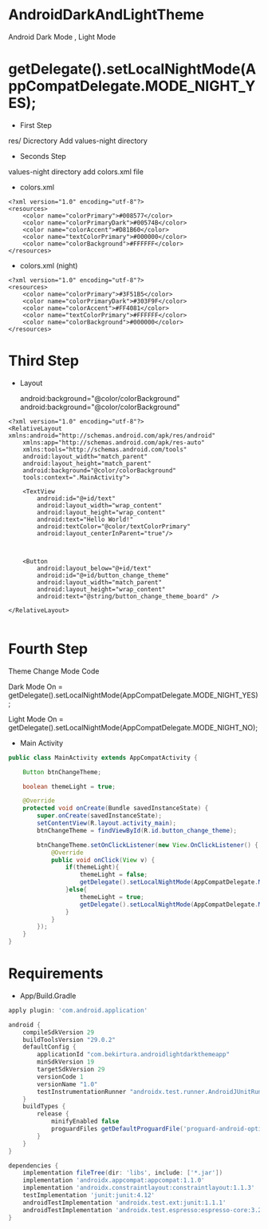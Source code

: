 # AndroidDarkAndLightTheme
Android Dark Mode , Light Mode

# getDelegate().setLocalNightMode(AppCompatDelegate.MODE_NIGHT_YES);

* First Step

res/ Dicrectory Add values-night directory

* Seconds Step

values-night directory add colors.xml file 

* colors.xml

```xml-in 
<?xml version="1.0" encoding="utf-8"?>
<resources>
    <color name="colorPrimary">#008577</color>
    <color name="colorPrimaryDark">#00574B</color>
    <color name="colorAccent">#D81B60</color>
    <color name="textColorPrimary">#000000</color>
    <color name="colorBackground">#FFFFFF</color>
</resources>

```

* colors.xml (night)


```xml-in 
<?xml version="1.0" encoding="utf-8"?>
<resources>
    <color name="colorPrimary">#3F51B5</color>
    <color name="colorPrimaryDark">#303F9F</color>
    <color name="colorAccent">#FF4081</color>
    <color name="textColorPrimary">#FFFFFF</color>
    <color name="colorBackground">#000000</color>
</resources>

```
# Third Step

* Layout

    android:background="@color/colorBackground"
    android:background="@color/colorBackground"


```xml-in 
<?xml version="1.0" encoding="utf-8"?>
<RelativeLayout xmlns:android="http://schemas.android.com/apk/res/android"
    xmlns:app="http://schemas.android.com/apk/res-auto"
    xmlns:tools="http://schemas.android.com/tools"
    android:layout_width="match_parent"
    android:layout_height="match_parent"
    android:background="@color/colorBackground"
    tools:context=".MainActivity">

    <TextView
        android:id="@+id/text"
        android:layout_width="wrap_content"
        android:layout_height="wrap_content"
        android:text="Hello World!"
        android:textColor="@color/textColorPrimary"
        android:layout_centerInParent="true"/>



    <Button
        android:layout_below="@+id/text"
        android:id="@+id/button_change_theme"
        android:layout_width="match_parent"
        android:layout_height="wrap_content"
        android:text="@string/button_change_theme_board" />

</RelativeLayout>


```
# Fourth Step

Theme Change Mode Code 

Dark Mode On = getDelegate().setLocalNightMode(AppCompatDelegate.MODE_NIGHT_YES);

Light Mode On = getDelegate().setLocalNightMode(AppCompatDelegate.MODE_NIGHT_NO);



* Main Activity

```Java 
public class MainActivity extends AppCompatActivity {

    Button btnChangeTheme;

    boolean themeLight = true;

    @Override
    protected void onCreate(Bundle savedInstanceState) {
        super.onCreate(savedInstanceState);
        setContentView(R.layout.activity_main);
        btnChangeTheme = findViewById(R.id.button_change_theme);

        btnChangeTheme.setOnClickListener(new View.OnClickListener() {
            @Override
            public void onClick(View v) {
                if(themeLight){
                    themeLight = false;
                    getDelegate().setLocalNightMode(AppCompatDelegate.MODE_NIGHT_YES);
                }else{
                    themeLight = true;
                    getDelegate().setLocalNightMode(AppCompatDelegate.MODE_NIGHT_NO);
                }
            }
        });
    }
}


```

# Requirements
* App/Build.Gradle

```Groovy 
apply plugin: 'com.android.application'

android {
    compileSdkVersion 29
    buildToolsVersion "29.0.2"
    defaultConfig {
        applicationId "com.bekirtura.androidlightdarkthemeapp"
        minSdkVersion 19
        targetSdkVersion 29
        versionCode 1
        versionName "1.0"
        testInstrumentationRunner "androidx.test.runner.AndroidJUnitRunner"
    }
    buildTypes {
        release {
            minifyEnabled false
            proguardFiles getDefaultProguardFile('proguard-android-optimize.txt'), 'proguard-rules.pro'
        }
    }
}

dependencies {
    implementation fileTree(dir: 'libs', include: ['*.jar'])
    implementation 'androidx.appcompat:appcompat:1.1.0'
    implementation 'androidx.constraintlayout:constraintlayout:1.1.3'
    testImplementation 'junit:junit:4.12'
    androidTestImplementation 'androidx.test.ext:junit:1.1.1'
    androidTestImplementation 'androidx.test.espresso:espresso-core:3.2.0'
}


```
